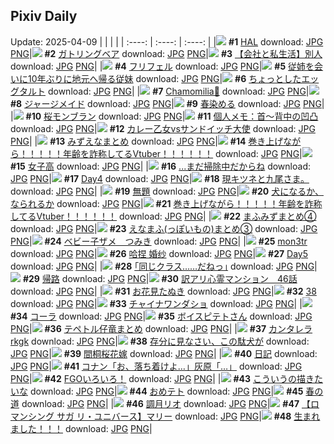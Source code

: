 ## Pixiv Daily
Update: 2025-04-09
|      |      |      |
| :----: | :----: | :----: |
|![](https://pixiv.microyu.workers.dev/c/240x480/img-master/img/2025/04/07/00/00/01/129038107_p0_master1200.jpg) **#1** [HAL](https://www.pixiv.net/artworks/129038107) download: [JPG](https://pixiv.microyu.workers.dev/img-original/img/2025/04/07/00/00/01/129038107_p0.jpg) [PNG](https://pixiv.microyu.workers.dev/img-original/img/2025/04/07/00/00/01/129038107_p0.png)|![](https://pixiv.microyu.workers.dev/c/240x480/img-master/img/2025/04/07/00/00/11/129038204_p0_master1200.jpg) **#2** [ガトリングベア](https://www.pixiv.net/artworks/129038204) download: [JPG](https://pixiv.microyu.workers.dev/img-original/img/2025/04/07/00/00/11/129038204_p0.jpg) [PNG](https://pixiv.microyu.workers.dev/img-original/img/2025/04/07/00/00/11/129038204_p0.png)|![](https://pixiv.microyu.workers.dev/c/240x480/img-master/img/2025/04/08/12/00/15/129085122_p0_master1200.jpg) **#3** [【会社と私生活】別人](https://www.pixiv.net/artworks/129085122) download: [JPG](https://pixiv.microyu.workers.dev/img-original/img/2025/04/08/12/00/15/129085122_p0.jpg) [PNG](https://pixiv.microyu.workers.dev/img-original/img/2025/04/08/12/00/15/129085122_p0.png)|
|![](https://pixiv.microyu.workers.dev/c/240x480/img-master/img/2025/04/07/00/00/04/129038125_p0_master1200.jpg) **#4** [フリフェル](https://www.pixiv.net/artworks/129038125) download: [JPG](https://pixiv.microyu.workers.dev/img-original/img/2025/04/07/00/00/04/129038125_p0.jpg) [PNG](https://pixiv.microyu.workers.dev/img-original/img/2025/04/07/00/00/04/129038125_p0.png)|![](https://pixiv.microyu.workers.dev/c/240x480/img-master/img/2025/04/07/20/16/10/129063641_p0_master1200.jpg) **#5** [従姉を会いに10年ぶりに地元へ帰る従妹](https://www.pixiv.net/artworks/129063641) download: [JPG](https://pixiv.microyu.workers.dev/img-original/img/2025/04/07/20/16/10/129063641_p0.jpg) [PNG](https://pixiv.microyu.workers.dev/img-original/img/2025/04/07/20/16/10/129063641_p0.png)|![](https://pixiv.microyu.workers.dev/c/240x480/img-master/img/2025/04/08/07/30/01/129081178_p0_master1200.jpg) **#6** [ちょっとしたエッグタルト](https://www.pixiv.net/artworks/129081178) download: [JPG](https://pixiv.microyu.workers.dev/img-original/img/2025/04/08/07/30/01/129081178_p0.jpg) [PNG](https://pixiv.microyu.workers.dev/img-original/img/2025/04/08/07/30/01/129081178_p0.png)|
|![](https://pixiv.microyu.workers.dev/c/240x480/img-master/img/2025/04/08/14/32/54/129087901_p0_master1200.jpg) **#7** [Chamomilia🌼](https://www.pixiv.net/artworks/129087901) download: [JPG](https://pixiv.microyu.workers.dev/img-original/img/2025/04/08/14/32/54/129087901_p0.jpg) [PNG](https://pixiv.microyu.workers.dev/img-original/img/2025/04/08/14/32/54/129087901_p0.png)|![](https://pixiv.microyu.workers.dev/c/240x480/img-master/img/2025/04/07/00/00/10/129038197_p0_master1200.jpg) **#8** [ジャージメイド](https://www.pixiv.net/artworks/129038197) download: [JPG](https://pixiv.microyu.workers.dev/img-original/img/2025/04/07/00/00/10/129038197_p0.jpg) [PNG](https://pixiv.microyu.workers.dev/img-original/img/2025/04/07/00/00/10/129038197_p0.png)|![](https://pixiv.microyu.workers.dev/c/240x480/img-master/img/2025/04/07/00/00/10/129038193_p0_master1200.jpg) **#9** [春染める](https://www.pixiv.net/artworks/129038193) download: [JPG](https://pixiv.microyu.workers.dev/img-original/img/2025/04/07/00/00/10/129038193_p0.jpg) [PNG](https://pixiv.microyu.workers.dev/img-original/img/2025/04/07/00/00/10/129038193_p0.png)|
|![](https://pixiv.microyu.workers.dev/c/240x480/img-master/img/2025/04/07/20/30/01/129064090_p0_master1200.jpg) **#10** [桜モンブラン](https://www.pixiv.net/artworks/129064090) download: [JPG](https://pixiv.microyu.workers.dev/img-original/img/2025/04/07/20/30/01/129064090_p0.jpg) [PNG](https://pixiv.microyu.workers.dev/img-original/img/2025/04/07/20/30/01/129064090_p0.png)|![](https://pixiv.microyu.workers.dev/c/240x480/img-master/img/2025/04/08/06/00/07/129079885_p0_master1200.jpg) **#11** [個人メモ：首～背中の凹凸](https://www.pixiv.net/artworks/129079885) download: [JPG](https://pixiv.microyu.workers.dev/img-original/img/2025/04/08/06/00/07/129079885_p0.jpg) [PNG](https://pixiv.microyu.workers.dev/img-original/img/2025/04/08/06/00/07/129079885_p0.png)|![](https://pixiv.microyu.workers.dev/c/240x480/img-master/img/2025/04/07/07/18/27/129047239_p0_master1200.jpg) **#12** [カレー乙女vsサンドイッチ大使](https://www.pixiv.net/artworks/129047239) download: [JPG](https://pixiv.microyu.workers.dev/img-original/img/2025/04/07/07/18/27/129047239_p0.jpg) [PNG](https://pixiv.microyu.workers.dev/img-original/img/2025/04/07/07/18/27/129047239_p0.png)|
|![](https://pixiv.microyu.workers.dev/c/240x480/img-master/img/2025/04/08/23/47/53/129104622_p0_master1200.jpg) **#13** [みずえなまとめ](https://www.pixiv.net/artworks/129104622) download: [JPG](https://pixiv.microyu.workers.dev/img-original/img/2025/04/08/23/47/53/129104622_p0.jpg) [PNG](https://pixiv.microyu.workers.dev/img-original/img/2025/04/08/23/47/53/129104622_p0.png)|![](https://pixiv.microyu.workers.dev/c/240x480/img-master/img/2025/04/07/20/57/22/129065067_p0_master1200.jpg) **#14** [巻き上げながら！！！！！年齢を詐称してるVtuber！！！！！！](https://www.pixiv.net/artworks/129065067) download: [JPG](https://pixiv.microyu.workers.dev/img-original/img/2025/04/07/20/57/22/129065067_p0.jpg) [PNG](https://pixiv.microyu.workers.dev/img-original/img/2025/04/07/20/57/22/129065067_p0.png)|![](https://pixiv.microyu.workers.dev/c/240x480/img-master/img/2025/04/08/20/51/00/129097546_p0_master1200.jpg) **#15** [女子高](https://www.pixiv.net/artworks/129097546) download: [JPG](https://pixiv.microyu.workers.dev/img-original/img/2025/04/08/20/51/00/129097546_p0.jpg) [PNG](https://pixiv.microyu.workers.dev/img-original/img/2025/04/08/20/51/00/129097546_p0.png)|
|![](https://pixiv.microyu.workers.dev/c/240x480/img-master/img/2025/04/07/18/04/57/129059416_p0_master1200.jpg) **#16** [...まだ掃除中だからね](https://www.pixiv.net/artworks/129059416) download: [JPG](https://pixiv.microyu.workers.dev/img-original/img/2025/04/07/18/04/57/129059416_p0.jpg) [PNG](https://pixiv.microyu.workers.dev/img-original/img/2025/04/07/18/04/57/129059416_p0.png)|![](https://pixiv.microyu.workers.dev/c/240x480/img-master/img/2025/04/07/00/44/35/129040368_p0_master1200.jpg) **#17** [Day4](https://www.pixiv.net/artworks/129040368) download: [JPG](https://pixiv.microyu.workers.dev/img-original/img/2025/04/07/00/44/35/129040368_p0.jpg) [PNG](https://pixiv.microyu.workers.dev/img-original/img/2025/04/07/00/44/35/129040368_p0.png)|![](https://pixiv.microyu.workers.dev/c/240x480/img-master/img/2025/04/07/06/14/36/129046309_p0_master1200.jpg) **#18** [現キツネと九尾さま。](https://www.pixiv.net/artworks/129046309) download: [JPG](https://pixiv.microyu.workers.dev/img-original/img/2025/04/07/06/14/36/129046309_p0.jpg) [PNG](https://pixiv.microyu.workers.dev/img-original/img/2025/04/07/06/14/36/129046309_p0.png)|
|![](https://pixiv.microyu.workers.dev/c/240x480/img-master/img/2025/04/08/19/56/52/129095127_p0_master1200.jpg) **#19** [無題](https://www.pixiv.net/artworks/129095127) download: [JPG](https://pixiv.microyu.workers.dev/img-original/img/2025/04/08/19/56/52/129095127_p0.jpg) [PNG](https://pixiv.microyu.workers.dev/img-original/img/2025/04/08/19/56/52/129095127_p0.png)|![](https://pixiv.microyu.workers.dev/c/240x480/img-master/img/2025/04/07/00/00/14/129038226_p0_master1200.jpg) **#20** [犬になるか、なられるか](https://www.pixiv.net/artworks/129038226) download: [JPG](https://pixiv.microyu.workers.dev/img-original/img/2025/04/07/00/00/14/129038226_p0.jpg) [PNG](https://pixiv.microyu.workers.dev/img-original/img/2025/04/07/00/00/14/129038226_p0.png)|![](https://pixiv.microyu.workers.dev/c/240x480/img-master/img/2025/04/08/21/03/27/129098151_p0_master1200.jpg) **#21** [巻き上げながら！！！！！年齢を詐称してるVtuber！！！！！！](https://www.pixiv.net/artworks/129098151) download: [JPG](https://pixiv.microyu.workers.dev/img-original/img/2025/04/08/21/03/27/129098151_p0.jpg) [PNG](https://pixiv.microyu.workers.dev/img-original/img/2025/04/08/21/03/27/129098151_p0.png)|
|![](https://pixiv.microyu.workers.dev/c/240x480/img-master/img/2025/04/08/23/12/15/129103313_p0_master1200.jpg) **#22** [まふみずまとめ④](https://www.pixiv.net/artworks/129103313) download: [JPG](https://pixiv.microyu.workers.dev/img-original/img/2025/04/08/23/12/15/129103313_p0.jpg) [PNG](https://pixiv.microyu.workers.dev/img-original/img/2025/04/08/23/12/15/129103313_p0.png)|![](https://pixiv.microyu.workers.dev/c/240x480/img-master/img/2025/04/08/23/21/58/129103706_p0_master1200.jpg) **#23** [えなまふ(っぽいもの)まとめ③](https://www.pixiv.net/artworks/129103706) download: [JPG](https://pixiv.microyu.workers.dev/img-original/img/2025/04/08/23/21/58/129103706_p0.jpg) [PNG](https://pixiv.microyu.workers.dev/img-original/img/2025/04/08/23/21/58/129103706_p0.png)|![](https://pixiv.microyu.workers.dev/c/240x480/img-master/img/2025/04/07/00/32/44/129039969_p0_master1200.jpg) **#24** [ベビー子ザメ　つみき](https://www.pixiv.net/artworks/129039969) download: [JPG](https://pixiv.microyu.workers.dev/img-original/img/2025/04/07/00/32/44/129039969_p0.jpg) [PNG](https://pixiv.microyu.workers.dev/img-original/img/2025/04/07/00/32/44/129039969_p0.png)|
|![](https://pixiv.microyu.workers.dev/c/240x480/img-master/img/2025/04/07/14/36/36/129054689_p0_master1200.jpg) **#25** [mon3tr](https://www.pixiv.net/artworks/129054689) download: [JPG](https://pixiv.microyu.workers.dev/img-original/img/2025/04/07/14/36/36/129054689_p0.jpg) [PNG](https://pixiv.microyu.workers.dev/img-original/img/2025/04/07/14/36/36/129054689_p0.png)|![](https://pixiv.microyu.workers.dev/c/240x480/img-master/img/2025/04/07/13/37/54/129053591_p0_master1200.jpg) **#26** [哈捏 婚纱](https://www.pixiv.net/artworks/129053591) download: [JPG](https://pixiv.microyu.workers.dev/img-original/img/2025/04/07/13/37/54/129053591_p0.jpg) [PNG](https://pixiv.microyu.workers.dev/img-original/img/2025/04/07/13/37/54/129053591_p0.png)|![](https://pixiv.microyu.workers.dev/c/240x480/img-master/img/2025/04/08/00/48/37/129074670_p0_master1200.jpg) **#27** [Day5](https://www.pixiv.net/artworks/129074670) download: [JPG](https://pixiv.microyu.workers.dev/img-original/img/2025/04/08/00/48/37/129074670_p0.jpg) [PNG](https://pixiv.microyu.workers.dev/img-original/img/2025/04/08/00/48/37/129074670_p0.png)|
|![](https://pixiv.microyu.workers.dev/c/240x480/img-master/img/2025/04/07/17/12/48/129057876_p0_master1200.jpg) **#28** [｢同じクラス……だねっ｣](https://www.pixiv.net/artworks/129057876) download: [JPG](https://pixiv.microyu.workers.dev/img-original/img/2025/04/07/17/12/48/129057876_p0.jpg) [PNG](https://pixiv.microyu.workers.dev/img-original/img/2025/04/07/17/12/48/129057876_p0.png)|![](https://pixiv.microyu.workers.dev/c/240x480/img-master/img/2025/04/07/00/00/09/129038182_p0_master1200.jpg) **#29** [帰路](https://www.pixiv.net/artworks/129038182) download: [JPG](https://pixiv.microyu.workers.dev/img-original/img/2025/04/07/00/00/09/129038182_p0.jpg) [PNG](https://pixiv.microyu.workers.dev/img-original/img/2025/04/07/00/00/09/129038182_p0.png)|![](https://pixiv.microyu.workers.dev/c/240x480/img-master/img/2025/04/08/12/14/23/129085394_p0_master1200.jpg) **#30** [訳アリ心霊マンション　46話](https://www.pixiv.net/artworks/129085394) download: [JPG](https://pixiv.microyu.workers.dev/img-original/img/2025/04/08/12/14/23/129085394_p0.jpg) [PNG](https://pixiv.microyu.workers.dev/img-original/img/2025/04/08/12/14/23/129085394_p0.png)|
|![](https://pixiv.microyu.workers.dev/c/240x480/img-master/img/2025/04/08/12/40/32/129085901_p0_master1200.jpg) **#31** [お花見たぬき](https://www.pixiv.net/artworks/129085901) download: [JPG](https://pixiv.microyu.workers.dev/img-original/img/2025/04/08/12/40/32/129085901_p0.jpg) [PNG](https://pixiv.microyu.workers.dev/img-original/img/2025/04/08/12/40/32/129085901_p0.png)|![](https://pixiv.microyu.workers.dev/c/240x480/img-master/img/2025/04/07/18/07/07/129059465_p0_master1200.jpg) **#32** [38](https://www.pixiv.net/artworks/129059465) download: [JPG](https://pixiv.microyu.workers.dev/img-original/img/2025/04/07/18/07/07/129059465_p0.jpg) [PNG](https://pixiv.microyu.workers.dev/img-original/img/2025/04/07/18/07/07/129059465_p0.png)|![](https://pixiv.microyu.workers.dev/c/240x480/img-master/img/2025/04/08/00/00/28/129067907_p0_master1200.jpg) **#33** [チャイナワンダショ](https://www.pixiv.net/artworks/129067907) download: [JPG](https://pixiv.microyu.workers.dev/img-original/img/2025/04/08/00/00/28/129067907_p0.jpg) [PNG](https://pixiv.microyu.workers.dev/img-original/img/2025/04/08/00/00/28/129067907_p0.png)|
|![](https://pixiv.microyu.workers.dev/c/240x480/img-master/img/2025/04/07/00/30/01/129039808_p0_master1200.jpg) **#34** [コーラ](https://www.pixiv.net/artworks/129039808) download: [JPG](https://pixiv.microyu.workers.dev/img-original/img/2025/04/07/00/30/01/129039808_p0.jpg) [PNG](https://pixiv.microyu.workers.dev/img-original/img/2025/04/07/00/30/01/129039808_p0.png)|![](https://pixiv.microyu.workers.dev/c/240x480/img-master/img/2025/04/07/19/44/38/129062449_p0_master1200.jpg) **#35** [ボイスピテトさん](https://www.pixiv.net/artworks/129062449) download: [JPG](https://pixiv.microyu.workers.dev/img-original/img/2025/04/07/19/44/38/129062449_p0.jpg) [PNG](https://pixiv.microyu.workers.dev/img-original/img/2025/04/07/19/44/38/129062449_p0.png)|![](https://pixiv.microyu.workers.dev/c/240x480/img-master/img/2025/04/08/22/37/37/129101940_p0_master1200.jpg) **#36** [テペトル仔竜まとめ](https://www.pixiv.net/artworks/129101940) download: [JPG](https://pixiv.microyu.workers.dev/img-original/img/2025/04/08/22/37/37/129101940_p0.jpg) [PNG](https://pixiv.microyu.workers.dev/img-original/img/2025/04/08/22/37/37/129101940_p0.png)|
|![](https://pixiv.microyu.workers.dev/c/240x480/img-master/img/2025/04/08/00/00/16/129072594_p0_master1200.jpg) **#37** [カンタレラrkgk](https://www.pixiv.net/artworks/129072594) download: [JPG](https://pixiv.microyu.workers.dev/img-original/img/2025/04/08/00/00/16/129072594_p0.jpg) [PNG](https://pixiv.microyu.workers.dev/img-original/img/2025/04/08/00/00/16/129072594_p0.png)|![](https://pixiv.microyu.workers.dev/c/240x480/img-master/img/2025/04/07/00/00/04/129038135_p0_master1200.jpg) **#38** [存分に見なさい、この駄犬が](https://www.pixiv.net/artworks/129038135) download: [JPG](https://pixiv.microyu.workers.dev/img-original/img/2025/04/07/00/00/04/129038135_p0.jpg) [PNG](https://pixiv.microyu.workers.dev/img-original/img/2025/04/07/00/00/04/129038135_p0.png)|![](https://pixiv.microyu.workers.dev/c/240x480/img-master/img/2025/04/07/22/33/47/129069107_p0_master1200.jpg) **#39** [間桐桜花嫁](https://www.pixiv.net/artworks/129069107) download: [JPG](https://pixiv.microyu.workers.dev/img-original/img/2025/04/07/22/33/47/129069107_p0.jpg) [PNG](https://pixiv.microyu.workers.dev/img-original/img/2025/04/07/22/33/47/129069107_p0.png)|
|![](https://pixiv.microyu.workers.dev/c/240x480/img-master/img/2025/04/08/22/01/12/129100530_p0_master1200.jpg) **#40** [日記](https://www.pixiv.net/artworks/129100530) download: [JPG](https://pixiv.microyu.workers.dev/img-original/img/2025/04/08/22/01/12/129100530_p0.jpg) [PNG](https://pixiv.microyu.workers.dev/img-original/img/2025/04/08/22/01/12/129100530_p0.png)|![](https://pixiv.microyu.workers.dev/c/240x480/img-master/img/2025/04/07/15/56/00/129056161_p0_master1200.jpg) **#41** [コナン「お、落ち着けよ…」灰原「…」](https://www.pixiv.net/artworks/129056161) download: [JPG](https://pixiv.microyu.workers.dev/img-original/img/2025/04/07/15/56/00/129056161_p0.jpg) [PNG](https://pixiv.microyu.workers.dev/img-original/img/2025/04/07/15/56/00/129056161_p0.png)|![](https://pixiv.microyu.workers.dev/c/240x480/img-master/img/2025/04/07/11/21/13/129050933_p0_master1200.jpg) **#42** [FGOいろいろ！](https://www.pixiv.net/artworks/129050933) download: [JPG](https://pixiv.microyu.workers.dev/img-original/img/2025/04/07/11/21/13/129050933_p0.jpg) [PNG](https://pixiv.microyu.workers.dev/img-original/img/2025/04/07/11/21/13/129050933_p0.png)|
|![](https://pixiv.microyu.workers.dev/c/240x480/img-master/img/2025/04/07/04/20/33/129044880_p0_master1200.jpg) **#43** [こういうの描きたいな](https://www.pixiv.net/artworks/129044880) download: [JPG](https://pixiv.microyu.workers.dev/img-original/img/2025/04/07/04/20/33/129044880_p0.jpg) [PNG](https://pixiv.microyu.workers.dev/img-original/img/2025/04/07/04/20/33/129044880_p0.png)|![](https://pixiv.microyu.workers.dev/c/240x480/img-master/img/2025/04/07/13/35/20/129053544_p0_master1200.jpg) **#44** [おめテト](https://www.pixiv.net/artworks/129053544) download: [JPG](https://pixiv.microyu.workers.dev/img-original/img/2025/04/07/13/35/20/129053544_p0.jpg) [PNG](https://pixiv.microyu.workers.dev/img-original/img/2025/04/07/13/35/20/129053544_p0.png)|![](https://pixiv.microyu.workers.dev/c/240x480/img-master/img/2025/04/08/00/00/15/129072591_p0_master1200.jpg) **#45** [春の道](https://www.pixiv.net/artworks/129072591) download: [JPG](https://pixiv.microyu.workers.dev/img-original/img/2025/04/08/00/00/15/129072591_p0.jpg) [PNG](https://pixiv.microyu.workers.dev/img-original/img/2025/04/08/00/00/15/129072591_p0.png)|
|![](https://pixiv.microyu.workers.dev/c/240x480/img-master/img/2025/04/07/16/25/38/129056766_p0_master1200.jpg) **#46** [調月リオ](https://www.pixiv.net/artworks/129056766) download: [JPG](https://pixiv.microyu.workers.dev/img-original/img/2025/04/07/16/25/38/129056766_p0.jpg) [PNG](https://pixiv.microyu.workers.dev/img-original/img/2025/04/07/16/25/38/129056766_p0.png)|![](https://pixiv.microyu.workers.dev/c/240x480/img-master/img/2025/04/08/00/00/11/129072558_p0_master1200.jpg) **#47** [【ロマンシング サガ リ・ユニバース】マリー](https://www.pixiv.net/artworks/129072558) download: [JPG](https://pixiv.microyu.workers.dev/img-original/img/2025/04/08/00/00/11/129072558_p0.jpg) [PNG](https://pixiv.microyu.workers.dev/img-original/img/2025/04/08/00/00/11/129072558_p0.png)|![](https://pixiv.microyu.workers.dev/c/240x480/img-master/img/2025/04/08/15/09/03/129088540_p0_master1200.jpg) **#48** [生まれました！！！](https://www.pixiv.net/artworks/129088540) download: [JPG](https://pixiv.microyu.workers.dev/img-original/img/2025/04/08/15/09/03/129088540_p0.jpg) [PNG](https://pixiv.microyu.workers.dev/img-original/img/2025/04/08/15/09/03/129088540_p0.png)|
